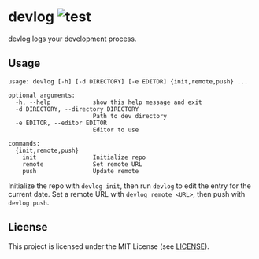 # devlog ![test](https://github.com/jcrd/devlog/actions/workflows/test.yml/badge.svg)

devlog logs your development process.

## Usage

```
usage: devlog [-h] [-d DIRECTORY] [-e EDITOR] {init,remote,push} ...

optional arguments:
  -h, --help            show this help message and exit
  -d DIRECTORY, --directory DIRECTORY
                        Path to dev directory
  -e EDITOR, --editor EDITOR
                        Editor to use

commands:
  {init,remote,push}
    init                Initialize repo
    remote              Set remote URL
    push                Update remote
```

Initialize the repo with `devlog init`, then run `devlog` to edit the entry for
the current date.
Set a remote URL with `devlog remote <URL>`, then push with `devlog push`.

## License

This project is licensed under the MIT License (see [LICENSE](LICENSE)).
